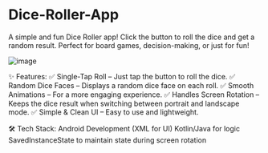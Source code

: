 # Dice-Roller-App
A simple and fun Dice Roller app! Click the button to roll the dice and get a random result. Perfect for board games, decision-making, or just for fun!


![image](https://github.com/user-attachments/assets/0cd4c1c3-518f-4f60-a555-38c49eba4cd9)



✨ Features:
✅ Single-Tap Roll – Just tap the button to roll the dice.
✅ Random Dice Faces – Displays a random dice face on each roll.
✅ Smooth Animations – For a more engaging experience.
✅ Handles Screen Rotation – Keeps the dice result when switching between portrait and landscape mode.
✅ Simple & Clean UI – Easy to use and lightweight.

🛠 Tech Stack:
Android Development (XML for UI)
Kotlin/Java for logic
SavedInstanceState to maintain state during screen rotation
